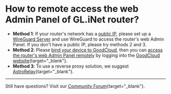 # How to remote access the web Admin Panel of GL.iNet router?

- **Method 1**: If your router's network has a [public IP](../../tutorials/how_to_check_if_isp_assigns_you_a_public_ip_address), please set up a [WireGuard Server](../../interface_guide/wireguard_server) and use WireGuard to access the router's web Admin Panel. If you don't have a public IP, please try methods 2 and 3.
- **Method 2**: Please [bind your device to GoodCloud](../../interface_guide/cloud/#setup), then you can [access the router's web Admin Panel remotely](../../interface_guide/cloud/#remote-access-web-admin-panel) by logging into the [GoodCloud website](https://www.goodcloud.xyz){target="_blank"}.
- **Method 3**: To use a reverse proxy solution, we suggest [AstroRelay](https://www.astrorelay.com/){target="_blank"}.

---

Still have questions? Visit our [Community Forum](https://forum.gl-inet.com){target="_blank"}.
